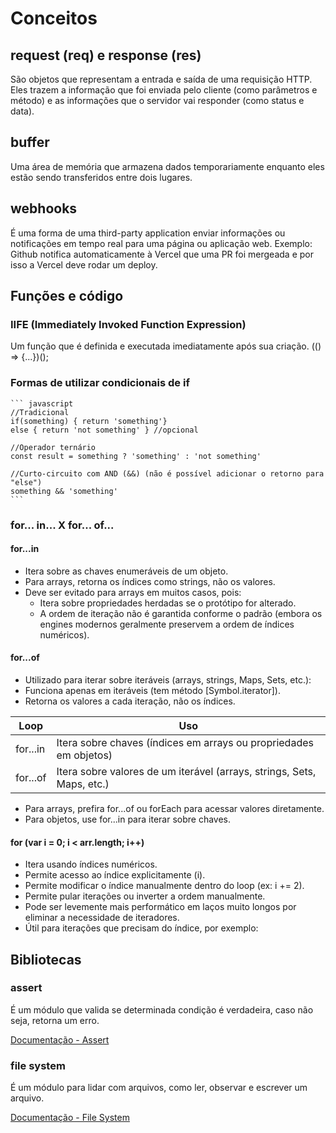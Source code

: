# Conceitos
## request (req) e response (res)
São objetos que representam a entrada e saída de uma requisição HTTP. Eles trazem a informação que foi enviada pelo cliente (como parâmetros e método) e as informações que o servidor vai responder (como status e data).

## buffer
Uma área de memória que armazena dados temporariamente enquanto eles estão sendo transferidos entre dois lugares.

## webhooks
É uma forma de uma third-party application enviar informações ou notificações em tempo real para uma página ou aplicação web. Exemplo: Github notifica automaticamente à Vercel que uma PR foi mergeada e por isso a Vercel deve rodar um deploy.

## Funções e código
### IIFE (Immediately Invoked Function Expression)
Um função que é definida e executada imediatamente após sua criação. (() => {...})();

### Formas de utilizar condicionais de if
    ``` javascript
    //Tradicional
    if(something) { return 'something'}
    else { return 'not something' } //opcional

    //Operador ternário
    const result = something ? 'something' : 'not something'

    //Curto-circuito com AND (&&) (não é possível adicionar o retorno para "else")
    something && 'something'
    ```
### for... in... X for... of...
#### for...in
- Itera sobre as chaves enumeráveis de um objeto.
- Para arrays, retorna os índices como strings, não os valores.
- Deve ser evitado para arrays em muitos casos, pois:
  - Itera sobre propriedades herdadas se o protótipo for alterado.
  - A ordem de iteração não é garantida conforme o padrão (embora os engines modernos geralmente preservem a ordem de índices numéricos).

#### for...of
- Utilizado para iterar sobre iteráveis (arrays, strings, Maps, Sets, etc.):
- Funciona apenas em iteráveis (tem método [Symbol.iterator]).
- Retorna os valores a cada iteração, não os índices.

|Loop|Uso|
|-|-|
|for...in|Itera sobre chaves (índices em arrays ou propriedades em objetos)|
|for...of|Itera sobre valores de um iterável (arrays, strings, Sets, Maps, etc.)|

- Para arrays, prefira for...of ou forEach para acessar valores diretamente.
- Para objetos, use for...in para iterar sobre chaves.

#### for (var i = 0; i < arr.length; i++)
- Itera usando índices numéricos.
- Permite acesso ao índice explicitamente (i).
- Permite modificar o índice manualmente dentro do loop (ex: i += 2).
- Permite pular iterações ou inverter a ordem manualmente.
- Pode ser levemente mais performático em laços muito longos por eliminar a necessidade de iteradores.
- Útil para iterações que precisam do índice, por exemplo:

## Bibliotecas
### assert
É um módulo que valida se determinada condição é verdadeira, caso não seja, retorna um erro.

[Documentação - Assert](https://nodejs.org/api/assert.html)

### file system
É um módulo para lidar com arquivos, como ler, observar e escrever um arquivo.

[Documentação - File System](https://nodejs.org/api/fs.html)